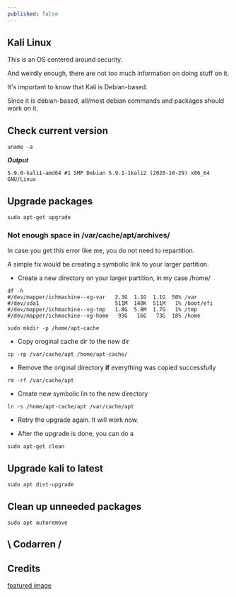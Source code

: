 ```yaml
---
published: false
---
```

## Kali Linux

This is an OS centered around security.

And weirdly enough, there are not too much information on doing stuff on it.

It's important to know that Kali is Debian-based.

Since it is debian-based, all/most debian commands and packages should work on it.


## Check current version
```
uname -a
```

***Output***
```
5.9.0-kali1-amd64 #1 SMP Debian 5.9.1-1kali2 (2020-10-29) x86_64 GNU/Linux
```

## Upgrade packages
```
sudo apt-get upgrade
```

### Not enough space in /var/cache/apt/archives/
In case you get this error like me, you do not need to repartition.

A simple fix would be creating a symbolic link to your larger partition.

- Create a new directory on your larger partition, in my case /home/
```
df -h
#/dev/mapper/ichmachine--vg-var   2.3G  1.1G  1.1G  50% /var
#/dev/sda1                        511M  140K  511M   1% /boot/efi
#/dev/mapper/ichmachine--vg-tmp   1.8G  5.8M  1.7G   1% /tmp
#/dev/mapper/ichmachine--vg-home   93G   16G   73G  18% /home

sudo mkdir -p /home/apt-cache
```

- Copy oroginal cache dir to the new dir
```
cp -rp /var/cache/apt /home/apt-cache/
```

- Remove the original directory **if** everything was copied successfully
```
rm -rf /var/cache/apt
```

- Create new symbolic lin to the new directory
```
ln -s /home/apt-cache/apt /var/cache/apt
```

- Retry the upgrade again. It will work now.

- After the upgrade is done, you can do a
```
sudo apt-get clean
```

## Upgrade kali to latest
```
sudo apt dist-upgrade
```

## Clean up unneeded packages
```
sudo apt autoremove
```

## \ Codarren /

## Credits
[featured image](https://i.stack.imgur.com/Gns38.png)